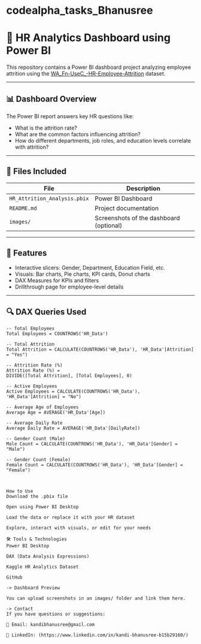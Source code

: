 # codealpha_tasks_Bhanusree

# 🧠 HR Analytics Dashboard using Power BI

This repository contains a Power BI dashboard project analyzing employee attrition using the [WA_Fn-UseC_-HR-Employee-Attrition](https://www.kaggle.com/datasets/pavansubhasht/ibm-hr-analytics-attrition-dataset) dataset.

---

## 📊 Dashboard Overview

The Power BI report answers key HR questions like:
- What is the attrition rate?
- What are the common factors influencing attrition?
- How do different departments, job roles, and education levels correlate with attrition?

---

## 📁 Files Included

| File | Description |
|------|-------------|
| `HR_Attrition_Analysis.pbix` | Power BI Dashboard |
| `README.md` | Project documentation |
| `images/` | Screenshots of the dashboard (optional) |

---

## 📌 Features

- Interactive slicers: Gender, Department, Education Field, etc.
- Visuals: Bar charts, Pie charts, KPI cards, Donut charts
- DAX Measures for KPIs and filters
- Drillthrough page for employee-level details

---

## 🔍 DAX Queries Used

```dax
-- Total Employees
Total Employees = COUNTROWS('HR_Data')

-- Total Attrition
Total Attrition = CALCULATE(COUNTROWS('HR_Data'), 'HR_Data'[Attrition] = "Yes")

-- Attrition Rate (%)
Attrition Rate (%) = 
DIVIDE([Total Attrition], [Total Employees], 0)

-- Active Employees
Active Employees = CALCULATE(COUNTROWS('HR_Data'), 'HR_Data'[Attrition] = "No")

-- Average Age of Employees
Average Age = AVERAGE('HR_Data'[Age])

-- Average Daily Rate
Average Daily Rate = AVERAGE('HR_Data'[DailyRate])

-- Gender Count (Male)
Male Count = CALCULATE(COUNTROWS('HR_Data'), 'HR_Data'[Gender] = "Male")

-- Gender Count (Female)
Female Count = CALCULATE(COUNTROWS('HR_Data'), 'HR_Data'[Gender] = "Female")



How to Use
Download the .pbix file

Open using Power BI Desktop

Load the data or replace it with your HR dataset

Explore, interact with visuals, or edit for your needs

🛠 Tools & Technologies
Power BI Desktop

DAX (Data Analysis Expressions)

Kaggle HR Analytics Dataset

GitHub

-> Dashboard Preview

You can upload screenshots in an images/ folder and link them here.

-> Contact
If you have questions or suggestions:

📧 Email: kandibhanusree@gmail.com

💼 LinkedIn: (https://www.linkedin.com/in/kandi-bhanusree-b15b29160/)
